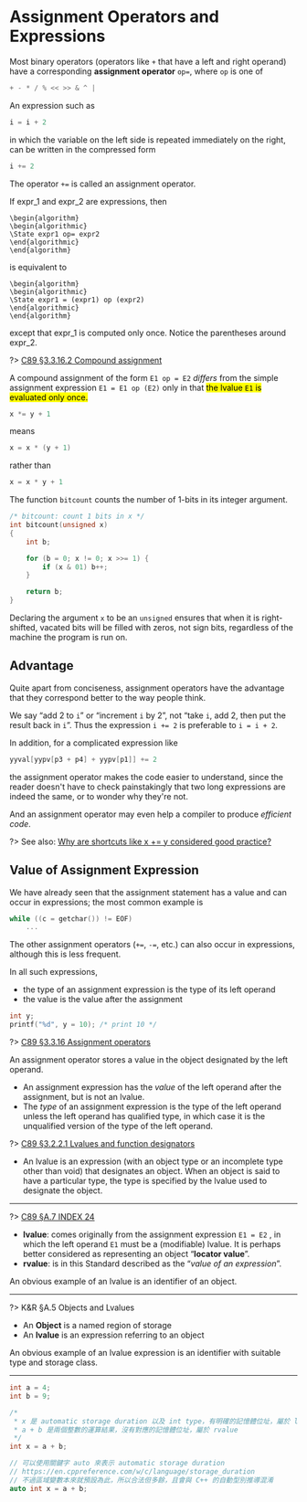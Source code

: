# Assignment Operators and Expressions

Most binary operators (operators like `+` that have a left and right operand) have a corresponding **assignment operator** `op=`, where `op` is one of

```c
+ - * / % << >> & ^ |
```

<div class="alert-example">

An expression such as

```c
i = i + 2
```

in which the variable on the left side is repeated immediately on the right, can be written in the compressed form

```c
i += 2
```

The operator `+=` is called an assignment operator.

</div>

If $\text{expr_1}$ and $\text{expr_2}$ are expressions, then

```algorithm
\begin{algorithm}
\begin{algorithmic}
\State expr1 op= expr2
\end{algorithmic}
\end{algorithm}
```

is equivalent to

```algorithm
\begin{algorithm}
\begin{algorithmic}
\State expr1 = (expr1) op (expr2)
\end{algorithmic}
\end{algorithm}
```

except that $\text{expr_1}$ is computed only once. Notice the parentheses around $\text{expr_2}$.

<div class="alert-note">

?> [C89 &sect;3.3.16.2 Compound assignment][]

A compound assignment of the form `E1 op = E2` *differs* from the simple assignment expression `E1 = E1 op (E2)` only in that <mark>the lvalue `E1` is evaluated only once.</mark>

[C89 &sect;3.3.16.2 Compound assignment]: https://port70.net/~nsz/c/c89/c89-draft.html#3.3.16.2

</div>

<div class="alert-example">

```c
x *= y + 1
```

means

```c
x = x * (y + 1)
```

rather than

```c
x = x * y + 1
```

</div>

<div class="alert-example">

The function `bitcount` counts the number of 1-bits in its integer argument.

```c
/* bitcount: count 1 bits in x */
int bitcount(unsigned x)
{
    int b;

    for (b = 0; x != 0; x >>= 1) {
        if (x & 01) b++;
    }

    return b;
}
```

Declaring the argument `x` to be an `unsigned` ensures that when it is right-shifted, vacated bits will be filled with zeros, not sign bits, regardless of the machine the program is run on.

</div>

## Advantage

Quite apart from conciseness, assignment operators have the advantage that they correspond better to the way people think.

We say “add 2 to `i`” or “increment `i` by 2”, not “take `i`, add 2, then put the result back in `i`”. Thus the expression `i += 2` is preferable to `i = i + 2`.

In addition, for a complicated expression like

```c
yyval[yypv[p3 + p4] + yypv[p1]] += 2
```

the assignment operator makes the code easier to understand, since the reader doesn't have to check painstakingly that two long expressions are indeed the same, or to wonder why they're not.

And an assignment operator may even help a compiler to produce *efficient code*.

?> See also: [Why are shortcuts like x += y considered good practice?][]

[Why are shortcuts like x += y considered good practice?]: https://softwareengineering.stackexchange.com/questions/134118/why-are-shortcuts-like-x-y-considered-good-practice

## Value of Assignment Expression

We have already seen that the assignment statement has a value and can occur in expressions; the most common example is

```c
while ((c = getchar()) != EOF)
    ...
```

The other assignment operators (`+=`, `-=`, etc.) can also occur in expressions, although this is less frequent.

In all such expressions,

- the type of an assignment expression is the type of its left operand
- the value is the value after the assignment

<div class="alert-example">

```c
int y;
printf("%d", y = 10); /* print 10 */
```

</div>

<div class="alert-note">

?> [C89 &sect;3.3.16 Assignment operators][]

An assignment operator stores a value in the object designated by the left operand.

- An assignment expression has the *value* of the left operand after the assignment, but is not an lvalue.
- The *type* of an assignment expression is the type of the left operand unless the left operand has qualified type, in which case it is the unqualified version of the type of the left operand.

[C89 &sect;3.3.16 Assignment operators]: https://port70.net/~nsz/c/c89/c89-draft.html#3.3.16

</div>

<div class="alert-note">

?> [C89 &sect;3.2.2.1 Lvalues and function designators][]

- An lvalue is an expression (with an object type or an incomplete type other than void) that designates an object. When an object is said to have a particular type, the type is specified by the lvalue used to designate the object.

---

?> [C89 &sect;A.7 INDEX 24][]

- **lvalue**: comes originally from the assignment expression `E1 = E2` , in which the left operand `E1` must be a (modifiable) lvalue. It is perhaps better considered as representing an object “**locator value**”.
- **rvalue**: is in this Standard described as the “*value of an expression*”.

An obvious example of an lvalue is an identifier of an object.

---

?> K&R &sect;A.5 Objects and Lvalues

- An **Object** is a named region of storage
- An **lvalue** is an expression referring to an object

An obvious example of an lvalue expression is an identifier with suitable type and storage class.

---

```c
int a = 4;
int b = 9;

/*
 * x 是 automatic storage duration 以及 int type，有明確的記憶體位址，屬於 lvalue
 * a + b 是兩個整數的運算結果，沒有對應的記憶體位址，屬於 rvalue
 */
int x = a + b;

// 可以使用關鍵字 auto 來表示 automatic storage duration
// https://en.cppreference.com/w/c/language/storage_duration
// 不過區域變數本來就預設為此，所以合法但多餘，且會與 C++ 的自動型別推導混淆
auto int x = a + b;
```

[C89 &sect;3.2.2.1 Lvalues and function designators]: https://port70.net/~nsz/c/c89/c89-draft.html#3.2.2.1
[C89 &sect;A.7 INDEX 24]: https://port70.net/~nsz/c/c89/c89-draft.html#24

</div>
